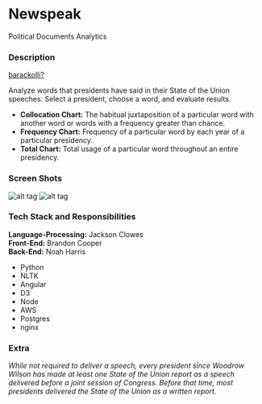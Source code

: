 # Newspeak #

Political Documents Analytics

### Description ###

[barackolli?](http://ec2-54-193-23-12.us-west-1.compute.amazonaws.com)

Analyze words that presidents have said in their State of the Union speeches. Select a president, choose a word, and evaluate results.

* __Collocation Chart:__ The habitual juxtaposition of a particular word with another word or words with a frequency greater than chance.
* __Frequency Chart:__ Frequency of a particular word by each year of a particular presidency.
* __Total Chart:__ Total usage of a particular word throughout an entire presidency.

### Screen Shots ###
![alt tag](http://i.imgur.com/kFWG8DI.png)
![alt tag](http://i.imgur.com/cONknYl.png)

### Tech Stack and Responsibilities ###

__Language-Processing:__ Jackson Clowes  
__Front-End:__ Brandon Cooper  
__Back-End:__ Noah Harris  

* Python
* NLTK
* Angular
* D3
*	Node
* AWS
* Postgres
* nginx

### Extra ###

_While not required to deliver a speech, every president since Woodrow Wilson has made at least one State of the Union report as a speech delivered before a joint session of Congress. Before that time, most presidents delivered the State of the Union as a written report._


